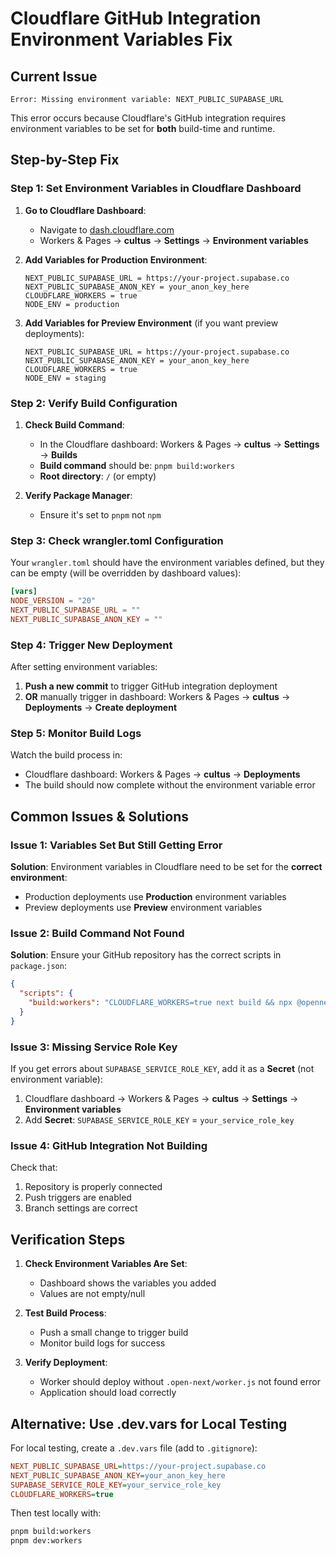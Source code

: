 # Cloudflare GitHub Integration Environment Variables Fix

## Current Issue
```
Error: Missing environment variable: NEXT_PUBLIC_SUPABASE_URL
```

This error occurs because Cloudflare's GitHub integration requires environment variables to be set for **both** build-time and runtime.

## Step-by-Step Fix

### Step 1: Set Environment Variables in Cloudflare Dashboard

1. **Go to Cloudflare Dashboard**:
   - Navigate to [dash.cloudflare.com](https://dash.cloudflare.com)
   - Workers & Pages → **cultus** → **Settings** → **Environment variables**

2. **Add Variables for Production Environment**:
   ```
   NEXT_PUBLIC_SUPABASE_URL = https://your-project.supabase.co
   NEXT_PUBLIC_SUPABASE_ANON_KEY = your_anon_key_here
   CLOUDFLARE_WORKERS = true
   NODE_ENV = production
   ```

3. **Add Variables for Preview Environment** (if you want preview deployments):
   ```
   NEXT_PUBLIC_SUPABASE_URL = https://your-project.supabase.co
   NEXT_PUBLIC_SUPABASE_ANON_KEY = your_anon_key_here
   CLOUDFLARE_WORKERS = true
   NODE_ENV = staging
   ```

### Step 2: Verify Build Configuration

1. **Check Build Command**:
   - In the Cloudflare dashboard: Workers & Pages → **cultus** → **Settings** → **Builds**
   - **Build command** should be: `pnpm build:workers`
   - **Root directory**: `/` (or empty)

2. **Verify Package Manager**:
   - Ensure it's set to `pnpm` not `npm`

### Step 3: Check wrangler.toml Configuration

Your `wrangler.toml` should have the environment variables defined, but they can be empty (will be overridden by dashboard values):

```toml
[vars]
NODE_VERSION = "20"
NEXT_PUBLIC_SUPABASE_URL = ""
NEXT_PUBLIC_SUPABASE_ANON_KEY = ""
```

### Step 4: Trigger New Deployment

After setting environment variables:
1. **Push a new commit** to trigger GitHub integration deployment
2. **OR** manually trigger in dashboard: Workers & Pages → **cultus** → **Deployments** → **Create deployment**

### Step 5: Monitor Build Logs

Watch the build process in:
- Cloudflare dashboard: Workers & Pages → **cultus** → **Deployments**
- The build should now complete without the environment variable error

## Common Issues & Solutions

### Issue 1: Variables Set But Still Getting Error
**Solution**: Environment variables in Cloudflare need to be set for the **correct environment**:
- Production deployments use **Production** environment variables
- Preview deployments use **Preview** environment variables

### Issue 2: Build Command Not Found
**Solution**: Ensure your GitHub repository has the correct scripts in `package.json`:
```json
{
  "scripts": {
    "build:workers": "CLOUDFLARE_WORKERS=true next build && npx @opennextjs/cloudflare@latest build"
  }
}
```

### Issue 3: Missing Service Role Key
If you get errors about `SUPABASE_SERVICE_ROLE_KEY`, add it as a **Secret** (not environment variable):
1. Cloudflare dashboard → Workers & Pages → **cultus** → **Settings** → **Environment variables**
2. Add **Secret**: `SUPABASE_SERVICE_ROLE_KEY` = `your_service_role_key`

### Issue 4: GitHub Integration Not Building
Check that:
1. Repository is properly connected
2. Push triggers are enabled
3. Branch settings are correct

## Verification Steps

1. **Check Environment Variables Are Set**:
   - Dashboard shows the variables you added
   - Values are not empty/null

2. **Test Build Process**:
   - Push a small change to trigger build
   - Monitor build logs for success

3. **Verify Deployment**:
   - Worker should deploy without `.open-next/worker.js` not found error
   - Application should load correctly

## Alternative: Use .dev.vars for Local Testing

For local testing, create a `.dev.vars` file (add to `.gitignore`):
```ini
NEXT_PUBLIC_SUPABASE_URL=https://your-project.supabase.co
NEXT_PUBLIC_SUPABASE_ANON_KEY=your_anon_key_here
SUPABASE_SERVICE_ROLE_KEY=your_service_role_key
CLOUDFLARE_WORKERS=true
```

Then test locally with:
```bash
pnpm build:workers
pnpm dev:workers
``` 
